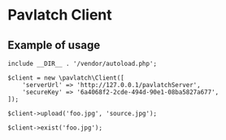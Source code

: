 # Pavlatch Client

## Example of usage
```
include __DIR__ . '/vendor/autoload.php';

$client = new \pavlatch\Client([
    'serverUrl' => 'http://127.0.0.1/pavlatchServer',
    'secureKey' => '6a4068f2-2cde-494d-90e1-08ba5827a677',
]);

$client->upload('foo.jpg', 'source.jpg');

$client->exist('foo.jpg');
```
